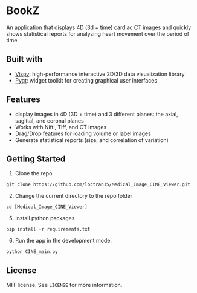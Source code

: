 <h1>BookZ</h1>
An application that displays 4D (3d + time) cardiac CT images and quickly shows statistical reports for analyzing heart movement over the period of time

## Built with
- [Vispy](https://github.com/vispy/vispy): high-performance interactive 2D/3D data visualization library
- [Pyqt](https://www.riverbankcomputing.com/static/Docs/PyQt6): widget toolkit for creating graphical user interfaces

## Features

- display images in 4D (3D + time) and 3 different planes: the axial, sagittal, and coronal planes
- Works with Nifti, Tiff, and CT images
- Drag/Drop features for loading volume or label images
- Generate statistical reports (size, and correlation of variation)

## Getting Started

1. Clone the repo

```shell
git clone https://github.com/loctran15/Medical_Image_CINE_Viewer.git
```

2.  Change the current directory to the repo folder

```shell
cd [Medical_Image_CINE_Viewer]
```

5. Install python packages

```shell
pip install -r requirements.txt
```

6. Run the app in the development mode.

```shell
python CINE_main.py 
```

## License

MIT license. See `LICENSE` for more information.
